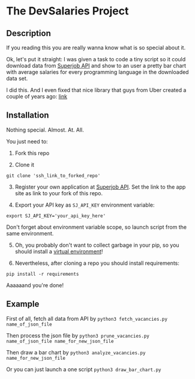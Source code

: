 # The DevSalaries Project

## Description
If you reading this you are really wanna know what is so special about it.

Ok, let's put it straight: I was given a task to code a tiny script
 so it could download data from [Superjob API](api.superjob.ru) and show to an user a pretty bar chart
 with average salaries for every programming language in the downloaded data set.

 I did this. And I even fixed that nice library that guys from Uber created a couple of years ago:
 [link](https://github.com/uber/multidimensional_urlencode)

## Installation
Nothing special. Almost. At. All.

You just need to:

 1. Fork this repo

 2. Clone it
 ```
 git clone 'ssh_link_to_forked_repo'
 ```

 3. Register your own application at [Superjob API](api.superjob.ru). Set the link to the app site as link to your fork of this repo.

 4. Export your API key as `SJ_API_KEY` environment variable:
 ```
 export SJ_API_KEY='your_api_key_here'
 ```
 Don't forget about environment variable scope, so launch script from the same environment.

 5. Oh, you probably don't want to collect garbage in your pip, so you should install a [virtual environment](docs.python-guide.org/en/latest/dev/virtualenvs/)!

 6. Nevertheless, after cloning a repo you should install requirements:
 ```
 pip install -r requirements
 ```

Aaaaaand you're done!

## Example

First of all, fetch all data from API by `python3 fetch_vacancies.py name_of_json_file`

Then process the json file by `python3 prune_vacancies.py name_of_json_file name_for_new_json_file`

Then draw a bar chart by `python3 analyze_vacancies.py name_for_new_json_file`

Or you can just launch a one script `python3 draw_bar_chart.py`


